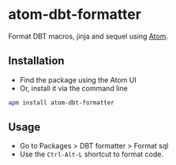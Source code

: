 # atom-dbt-formatter

Format DBT macros, jinja and sequel using [Atom](https://atom.io).

## Installation
- Find the package using the Atom UI
- Or, install it via the command line

```bash
apm install atom-dbt-formatter
```

## Usage
- Go to Packages > DBT formatter > Format sql
- Use the  `Ctrl-Alt-L` shortcut to format code.
